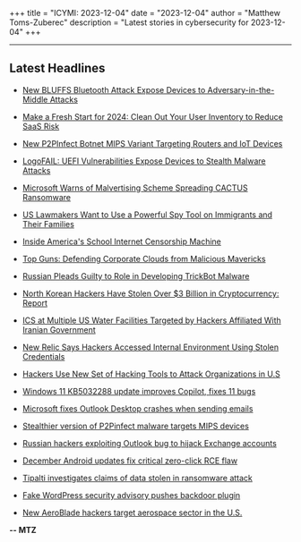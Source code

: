+++
title = "ICYMI: 2023-12-04"
date = "2023-12-04"
author = "Matthew Toms-Zuberec"
description = "Latest stories in cybersecurity for 2023-12-04"
+++

---------------------------------------------------------------------------
## Latest Headlines
- [New BLUFFS Bluetooth Attack Expose Devices to Adversary-in-the-Middle Attacks](https://thehackernews.com/2023/12/new-bluffs-bluetooth-attack-expose.html)

- [Make a Fresh Start for 2024: Clean Out Your User Inventory to Reduce SaaS Risk](https://thehackernews.com/2023/12/make-fresh-start-for-2024-clean-out.html)

- [New P2PInfect Botnet MIPS Variant Targeting Routers and IoT Devices](https://thehackernews.com/2023/12/new-p2pinfect-botnet-mips-variant.html)

- [LogoFAIL: UEFI Vulnerabilities Expose Devices to Stealth Malware Attacks](https://thehackernews.com/2023/12/logofail-uefi-vulnerabilities-expose.html)

- [Microsoft Warns of Malvertising Scheme Spreading CACTUS Ransomware](https://thehackernews.com/2023/12/microsoft-warns-of-malvertising-scheme.html)

- [US Lawmakers Want to Use a Powerful Spy Tool on Immigrants and Their Families](https://www.wired.com/story/section-702-immigrant-families-surveillance/)

- [Inside America's School Internet Censorship Machine](https://www.wired.com/story/inside-americas-school-internet-censorship-machine/)

- [Top Guns: Defending Corporate Clouds from Malicious Mavericks](https://www.securityweek.com/top-guns-defending-corporate-clouds-from-malicious-mavericks/)

- [Russian Pleads Guilty to Role in Developing TrickBot Malware](https://www.securityweek.com/russian-pleads-guilty-to-role-in-developing-trickbot-malware/)

- [North Korean Hackers Have Stolen Over $3 Billion in Cryptocurrency: Report](https://www.securityweek.com/north-korean-hackers-have-stolen-over-3-billion-in-cryptocurrency-report/)

- [ICS at Multiple US Water Facilities Targeted by Hackers Affiliated With Iranian Government](https://www.securityweek.com/ics-at-multiple-us-water-facilities-targeted-by-hackers-affiliated-with-iranian-government/)

- [New Relic Says Hackers Accessed Internal Environment Using Stolen Credentials](https://www.securityweek.com/new-relic-says-hackers-accessed-internal-environment-using-stolen-credentials/)

- [Hackers Use New Set of Hacking Tools to Attack Organizations in U.S](https://cybersecuritynews.com/hacking-tools-organizations/)

- [Windows 11 KB5032288 update improves Copilot, fixes 11 bugs](https://www.bleepingcomputer.com/news/microsoft/windows-11-kb5032288-update-improves-copilot-fixes-11-bugs/)

- [Microsoft fixes Outlook Desktop crashes when sending emails](https://www.bleepingcomputer.com/news/microsoft/microsoft-fixes-outlook-desktop-crashes-when-sending-emails/)

- [Stealthier version of P2Pinfect malware targets MIPS devices](https://www.bleepingcomputer.com/news/security/stealthier-version-of-p2pinfect-malware-targets-mips-devices/)

- [Russian hackers exploiting Outlook bug to hijack Exchange accounts](https://www.bleepingcomputer.com/news/microsoft/russian-hackers-exploiting-outlook-bug-to-hijack-exchange-accounts/)

- [December Android updates fix critical zero-click RCE flaw](https://www.bleepingcomputer.com/news/security/december-android-updates-fix-critical-zero-click-rce-flaw/)

- [Tipalti investigates claims of data stolen in ransomware attack](https://www.bleepingcomputer.com/news/security/tipalti-investigates-claims-of-data-stolen-in-ransomware-attack/)

- [Fake WordPress security advisory pushes backdoor plugin](https://www.bleepingcomputer.com/news/security/fake-wordpress-security-advisory-pushes-backdoor-plugin/)

- [New AeroBlade hackers target aerospace sector in the U.S.](https://www.bleepingcomputer.com/news/security/new-aeroblade-hackers-target-aerospace-sector-in-the-us/)

**-- MTZ**